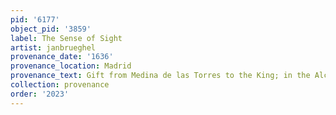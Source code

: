 ```yaml
---
pid: '6177'
object_pid: '3859'
label: The Sense of Sight
artist: janbrueghel
provenance_date: '1636'
provenance_location: Madrid
provenance_text: Gift from Medina de las Torres to the King; in the Alcázar
collection: provenance
order: '2023'
---
```

